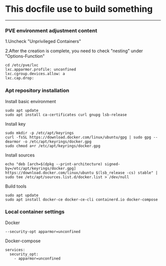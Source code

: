 # This docfile use to build something
-------------------------------------

### PVE environment adjustment content

1.Uncheck "Unprivileged Containers"

2.After the creation is complete, you need to check "nesting" under "Options-Function"

    cd /etc/pve/lxc
    lxc.apparmor.profile: unconfined
    lxc.cgroup.devices.allow: a
    lxc.cap.drop:
### Apt repository installation
Install basic environment

    sudo apt update
    sudo apt install ca-certificates curl gnupg lsb-release
Install key

    sudo mkdir -p /etc/apt/keyrings
    curl -fsSL https://download.docker.com/linux/ubuntu/gpg | sudo gpg --dearmor -o /etc/apt/keyrings/docker.gpg
    sudo chmod a+r /etc/apt/keyrings/docker.gpg
Install sources

    echo "deb [arch=$(dpkg --print-architecture) signed-by=/etc/apt/keyrings/docker.gpg] https://download.docker.com/linux/ubuntu $(lsb_release -cs) stable" | sudo tee /etc/apt/sources.list.d/docker.list > /dev/null
Build tools

    sudo apt update
    sudo apt install docker-ce docker-ce-cli containerd.io docker-compose
### Local container settings

Docker

    --security-opt apparmor=unconfined
Docker-compose

    services:
      security_opt:
        - apparmor=unconfined


    
